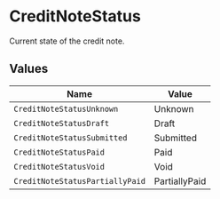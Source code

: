 # CreditNoteStatus

Current state of the credit note.


## Values

| Name                            | Value                           |
| ------------------------------- | ------------------------------- |
| `CreditNoteStatusUnknown`       | Unknown                         |
| `CreditNoteStatusDraft`         | Draft                           |
| `CreditNoteStatusSubmitted`     | Submitted                       |
| `CreditNoteStatusPaid`          | Paid                            |
| `CreditNoteStatusVoid`          | Void                            |
| `CreditNoteStatusPartiallyPaid` | PartiallyPaid                   |
